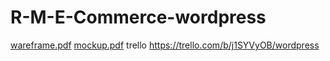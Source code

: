 # R-M-E-Commerce-wordpress
[wareframe.pdf](https://github.com/RashedAlmayyas/R-M-E-Commerce-wordpress/files/9506849/wareframe.pdf)
[mockup.pdf](https://github.com/RashedAlmayyas/R-M-E-Commerce-wordpress/files/9506850/mockup.pdf)
trello
https://trello.com/b/j1SYVyOB/wordpress

